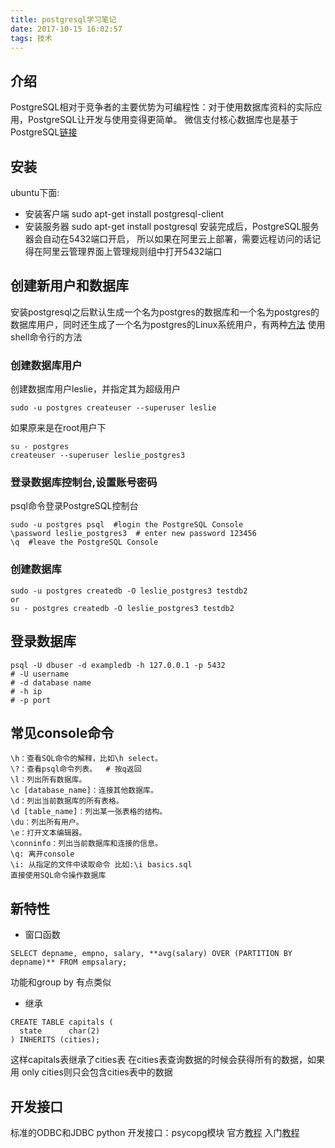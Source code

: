 ```yaml
---
title: postgresql学习笔记
date: 2017-10-15 16:02:57
tags: 技术
---
```

## 介绍
PostgreSQL相对于竞争者的主要优势为可编程性：对于使用数据库资料的实际应用，PostgreSQL让开发与使用变得更简单。
微信支付核心数据库也是基于 PostgreSQL[链接](https://www.qcloud.com/community/article/164816001481011854)
## 安装
ubuntu下面:
* 安装客户端
sudo apt-get install postgresql-client
* 安装服务器
sudo apt-get install postgresql
安装完成后，PostgreSQL服务器会自动在5432端口开启，
所以如果在阿里云上部署，需要远程访问的话记得在阿里云管理界面上管理规则组中打开5432端口

## 创建新用户和数据库
安装postgresql之后默认生成一个名为postgres的数据库和一个名为postgres的数据库用户，同时还生成了一个名为postgres的Linux系统用户，有两种[方法](http://www.ruanyifeng.com/blog/2013/12/getting_started_with_postgresql.html)
使用shell命令行的方法
### 创建数据库用户
创建数据库用户leslie，并指定其为超级用户
```
sudo -u postgres createuser --superuser leslie
```
如果原来是在root用户下
```
su - postgres
createuser --superuser leslie_postgres3
```

### 登录数据库控制台,设置账号密码
psql命令登录PostgreSQL控制台
```
sudo -u postgres psql  #login the PostgreSQL Console
\password leslie_postgres3  # enter new password 123456
\q  #leave the PostgreSQL Console
```

### 创建数据库
```
sudo -u postgres createdb -O leslie_postgres3 testdb2
or
su - postgres createdb -O leslie_postgres3 testdb2
```

<!--more-->
## 登录数据库
```
psql -U dbuser -d exampledb -h 127.0.0.1 -p 5432
# -U username
# -d database name
# -h ip
# -p port
```

## 常见console命令
```
\h：查看SQL命令的解释，比如\h select。
\?：查看psql命令列表。  # 按q返回
\l：列出所有数据库。
\c [database_name]：连接其他数据库。
\d：列出当前数据库的所有表格。
\d [table_name]：列出某一张表格的结构。
\du：列出所有用户。
\e：打开文本编辑器。
\conninfo：列出当前数据库和连接的信息。
\q: 离开console
\i: 从指定的文件中读取命令 比如:\i basics.sql
直接使用SQL命令操作数据库
```
## 新特性
* 窗口函数
```
SELECT depname, empno, salary, **avg(salary) OVER (PARTITION BY depname)** FROM empsalary;
```
功能和group by 有点类似
* 继承
```
CREATE TABLE capitals (
  state      char(2)
) INHERITS (cities);
```
这样capitals表继承了cities表
在cities表查询数据的时候会获得所有的数据，如果用 only cities则只会包含cities表中的数据

## 开发接口
标准的ODBC和JDBC
python 开发接口：psycopg模块
官方[教程](http://initd.org/psycopg/)
入门[教程](http://www.yiibai.com/html/postgresql/2013/080998.html)
